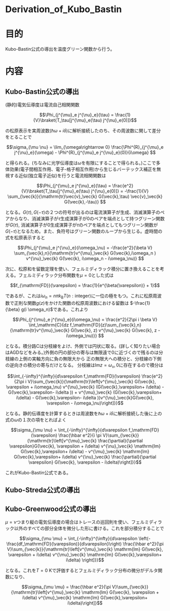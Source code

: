 # Derivation_of_Kubo_Bastin
# 目的
Kubo-Bastin公式の導出を温度グリーン関数から行う。
# 内容
## Kubo-Bastin公式の導出
(静的)電気伝導度は電流自己相関関数
```math
\Phi_{j^{\mu}_e j^{\nu}_e}(\tau) = \frac{1}{V}\braket{T_\tau[j^{\mu}_e(\tau) j^{\nu}_e(0)]}
```
の松原表示を実周波数($`\hbar \omega + i\delta`$)に解析接続したのち、その周波数に関して差分をとることで
```math
\sigma_{\mu \nu} = \lim_{\omega\rightarrow 0} \frac{\Phi^{R}_{j^{\mu}_e j^{\nu}_e}(\omega) - \Phi^{R}_{j^{\mu}_e j^{\nu}_e}(0)}{i\omega}  
```
と得られる。(ちなみに光学伝導度は$\omega$を有限にすることで得られる。)ここで多体効果(電子間相互作用、電子-格子相互作用)から生じるバーテックス補正を無視する近似(独立電子近似)を行うと電流相関関数は
```math
\Phi_{j^{\mu}_e j^{\nu}_e}(\tau) = \frac{e^2}{V}\braket{T_\tau[j^{\mu}_e(\tau) j^{\nu}_e(0)]} = -\frac{1}{V} \sum_{\vec{k}}{\mathrm{tr}\vec{v}_\vec{k} G(\vec{k},\tau) \vec{v}_\vec{k} G(\vec{k},-\tau)} 
```
となる。$`G(\tau),G(-\tau)`$の２つの符号が出るのは電流演算子が生成、消滅演算子のペアからなり、消滅演算子が$`\tau`$生成演算子が$`0`$のペアを端点として持つグリーン関数が$`G(\tau)`$, 消滅演算子が$`0`$生成演算子が$`\tau`$のペアを端点としてもつグリーン関数が$`G(-\tau)`$となるため。また、負符号はグリーン関数のループから生じる。虚時間の式を松原表示すると
```math
\Phi_{j^{\mu}_e j^{\nu}_e}(i\omega_\nu) = -\frac{e^2}{\beta V} \sum_{\vec{k},n}{\mathrm{tr}v^{\mu}_\vec{k} G(\vec{k},i\omega_n ) v^{\nu}_\vec{k} G(\vec{k}, i\omega_n - i\omega_\nu)} 
```
次に、松原和を留数定理を使い、フェルミディラック積分に置き換えることを考える。フェルミディラック分布関数を$\mu=0$とした式は
```math
f_{\mathrm{FD}}(\varepsilon) = \frac{1}{e^{\beta(\varepsilon)} + 1}
```
であるが、これは$`i\omega_n = n \pi k_\mathrm{B} T (n:\mathrm{integer})`$に一位の極をもつ。これに松原周波数で正則な関数$`g(z)`$をかけた関数の松原周波数における留数は
$`-\frac{1}{\beta} g(i \omega_n)`$である。これより
```math
\Phi_{j^{\mu}_e j^{\nu}_e}(i\omega_\nu) = \frac{e^2}{2\pi i \beta V} \int_\mathrm{C}{dz f_\mathrm{FD}(z)\sum_{\vec{k},n}{\mathrm{tr}v^{\mu}_\vec{k} G(\vec{k}, z) v^{\nu}_\vec{k} G(\vec{k}, z - i\omega_\nu)}} 
```
となる。積分路Cは分枝線をよけ、外側では円状に取る。(詳しく知りたい場合はAGDなどをみる。)外側の円の部分の寄与は無限遠で0に近づくので残るのは分枝線の上側の実軸方向に負の無限大から
正の無限大への積分と、分枝線の下側の逆向きの積分の寄与だけとなる。
分枝線は$`\mathrm{Im}z = \omega_\nu,0`$に存在するので積分は
```math
\int_{-\infty}^{\infty}{d\varepsilon f_\mathrm{FD}(\varepsilon) \frac{e^2}{2\pi i V}\sum_{\vec{k}}{\mathrm{tr}\left[v^{\mu}_\vec{k} G(\vec{k}, \varepsilon + i\omega_\nu) v^{\nu}_\vec{k} (G(\vec{k},\varepsilon+ i\delta) - G(\vec{k},\varepsilon- i\delta )) + v^{\mu}_\vec{k} (G(\vec{k},\varepsilon+ i\delta) - G(\vec{k},\varepsilon- i\delta ))v^{\nu}_\vec{k}G(\vec{k}, \varepsilon - i\omega_\nu)\right]}}
```
となる。静的伝導度を計算するときは周波数を$`\hbar \omega + i\delta`$に解析接続した後に上の式の$`\omega`$の１次の項をとればよく
```math
\sigma_{\mu \nu} = \int_{-\infty}^{\infty}{d\varepsilon f_\mathrm{FD}(\varepsilon) \frac{\hbar e^2}{i \pi V}\sum_{\vec{k}}{\mathrm{tr}\left[v^{\mu}_\vec{k} \frac{\partial}{\partial \varepsilon}G(\vec{k}, \varepsilon + i\delta) v^{\nu}_\vec{k} \mathrm{Im} G(\vec{k},\varepsilon+ i\delta)  - v^{\mu}_\vec{k} \mathrm{Im} G(\vec{k},\varepsilon+ i\delta) v^{\nu}_\vec{k} \frac{\partial}{\partial \varepsilon} G(\vec{k}, \varepsilon - i\delta)\right]}}
```
これがKubo-Bastin公式である。
## Kubo-Streda公式の導出

## Kubo-Greenwood公式の導出
$`\mu = \nu`$つまり縦の電気伝導度の場合はトレースの巡回則を使い、フェルミディラック以外のすべての部分全体を微分した形に書ける。これを部分積分することで
```math
\sigma_{\mu \mu} = \int_{-\infty}^{\infty}{d\varepsilon \left(-\frac{df_\mathrm{FD}(\varepsilon)}{d\varepsilon}\right) \frac{\hbar e^2}{\pi V}\sum_{\vec{k}}{\mathrm{tr}\left[v^{\mu}_\vec{k} \mathrm{Im} G(\vec{k}, \varepsilon + i\delta) v^{\mu}_\vec{k} \mathrm{Im} G(\vec{k},\varepsilon+ i\delta) \right]}}
```
となる。これを$`T= 0\ \mathrm{K}`$で評価するとフェルミディラック分布の微分がデルタ関数になり、
```math
\sigma_{\mu \mu} = \frac{\hbar e^2}{\pi V}\sum_{\vec{k}}{\mathrm{tr}\left[v^{\mu}_\vec{k} \mathrm{Im} G(\vec{k}, \varepsilon + i\delta) v^{\mu}_\vec{k} \mathrm{Im} G(\vec{k},\varepsilon+ i\delta)\right]}
```

